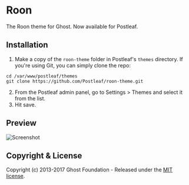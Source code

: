 # Roon

The Roon theme for Ghost. Now available for Postleaf.

## Installation

1. Make a copy of the `roon-theme` folder in Postleaf's `themes` directory. If you're using Git, you can simply clone the repo:
  ```
  cd /var/www/postleaf/themes
  git clone https://github.com/Postleaf/roon-theme.git
  ```
2. From the Postleaf admin panel, go to Settings > Themes and select it from the list.
3. Hit save.

## Preview

![Screenshot](http://postleaf.s3.amazonaws.com/website/images/roon_screenshot.png)

## Copyright & License

Copyright (c) 2013-2017 Ghost Foundation - Released under the [MIT license](LICENSE).
